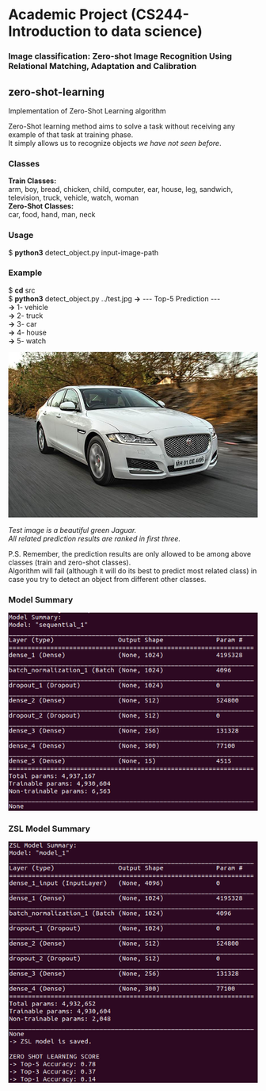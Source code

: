 # Academic Project (CS244-Introduction to data science)
### Image classification: Zero-shot Image Recognition Using Relational Matching, Adaptation and Calibration

## zero-shot-learning
Implementation of Zero-Shot Learning algorithm  

  
Zero-Shot learning method aims to solve a task without receiving any example of that task at training phase.  
It simply allows us to recognize objects *we have not seen before*.  
  
### Classes  
**Train Classes:**  
arm, boy, bread, chicken, child, computer, ear, house, leg, sandwich, television, truck, vehicle, watch, woman  
**Zero-Shot Classes:**  
car, food, hand, man, neck  
  
### Usage  
$ **python3**  detect_object.py  input-image-path  
  
### Example  
$ **cd**  src  
$ **python3**  detect_object.py  ../test.jpg
**->** --- Top-5 Prediction ---  
**->** 1- vehicle  
**->** 2- truck  
**->** 3- car  
**->** 4- house  
**->** 5- watch  
  
![Example Image](test.jpg)

*Test image is a beautiful green Jaguar.*  
*All related prediction results are ranked in first three.* 
  
P.S. Remember, the prediction results are only allowed to be among above classes (train and zero-shot classes).  
Algorithm will fail (although it will do its best to predict most related class) in case you try to detect an object from different other classes.

### Model Summary 
![Example Image](model.png)
### ZSL Model Summary
![Example Image](zslmodel.png)